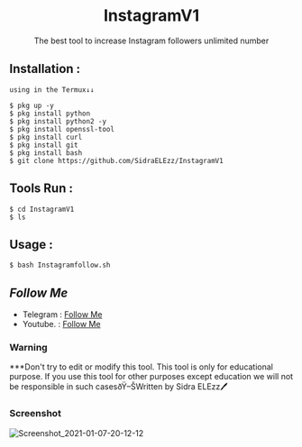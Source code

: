 <h1 align="center">InstagramV1</h1>
<p align="center">The best tool to increase Instagram followers unlimited number</p>




## Installation :
```
using in the Termux↓↓

$ pkg up -y
$ pkg install python
$ pkg install python2 -y
$ pkg install openssl-tool
$ pkg install curl 
$ pkg install git
$ pkg install bash
$ git clone https://github.com/SidraELEzz/InstagramV1
```

## Tools Run :
```
$ cd InstagramV1
$ ls
```

## Usage :
```
$ bash Instagramfollow.sh
```
## ***Follow Me***
* Telegram : [Follow Me](https://t.me/TT_RQ)
* Youtube. : [Follow Me](https://youtube.com/channel/UCzFviFYCOJI4IwhdVOQTqIw)

### Warning


***Don't try to edit or modify this tool. This tool is only for educational purpose. If you use this tool for other purposes except education we will not be responsible
 in such casesðŸ–ŠWritten by Sidra ELEzz🖊

### Screenshot
![Screenshot_2021-01-07-20-12-12](https://raw.githubusercontent.com/SidraELEzz/InstagramV1/main/Screenshot_2021-01-07-20-12-12.png)
